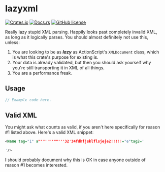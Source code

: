 # lazyxml

[![Crates.io](https://img.shields.io/crates/v/lazyxml)](https://crates.io/crates/lazyxml)
[![Docs.rs](https://docs.rs/lazyxml/badge.svg)](https://docs.rs/lazyxml)
[![GitHub license](https://img.shields.io/github/license/notviri/lazyxml)](https://github.com/notviri/lazyxml/blob/master/LICENSE.md)

Really lazy stupid XML parsing. Happily looks past completely invalid XML, as long as it logically parses. You should almost definitely not use this, unless:

1) You are looking to be as ***lazy*** as ActionScript's `XMLDocument` class, which is what this crate's purpose for existing is.
2) Your data is already validated, but then you should ask yourself why you're still transporting it in XML of all things.
3) You are a performance freak.

## Usage

```rust
// Example code here.
```

## Valid XML

You might ask what counts as valid, if you aren't here specifically for reason #1 listed above.
Here's a valid XML snippet:

```xml
<Name tag="1" a"'"''"'""'''32'34fdhfjsklflsjeje2!!!!!="e"tag2='

'/>
```

I should probably document why this is OK in case anyone outside of reason #1 becomes interested.
